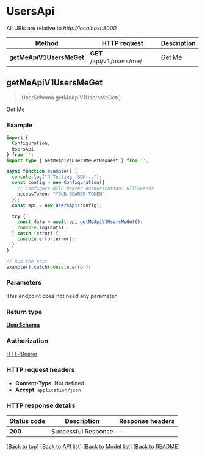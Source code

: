 # UsersApi

All URIs are relative to *http://localhost:8000*

| Method | HTTP request | Description |
|------------- | ------------- | -------------|
| [**getMeApiV1UsersMeGet**](UsersApi.md#getmeapiv1usersmeget) | **GET** /api/v1/users/me/ | Get Me |



## getMeApiV1UsersMeGet

> UserSchema getMeApiV1UsersMeGet()

Get Me

### Example

```ts
import {
  Configuration,
  UsersApi,
} from '';
import type { GetMeApiV1UsersMeGetRequest } from '';

async function example() {
  console.log("🚀 Testing  SDK...");
  const config = new Configuration({ 
    // Configure HTTP bearer authorization: HTTPBearer
    accessToken: "YOUR BEARER TOKEN",
  });
  const api = new UsersApi(config);

  try {
    const data = await api.getMeApiV1UsersMeGet();
    console.log(data);
  } catch (error) {
    console.error(error);
  }
}

// Run the test
example().catch(console.error);
```

### Parameters

This endpoint does not need any parameter.

### Return type

[**UserSchema**](UserSchema.md)

### Authorization

[HTTPBearer](../README.md#HTTPBearer)

### HTTP request headers

- **Content-Type**: Not defined
- **Accept**: `application/json`


### HTTP response details
| Status code | Description | Response headers |
|-------------|-------------|------------------|
| **200** | Successful Response |  -  |

[[Back to top]](#) [[Back to API list]](../README.md#api-endpoints) [[Back to Model list]](../README.md#models) [[Back to README]](../README.md)

